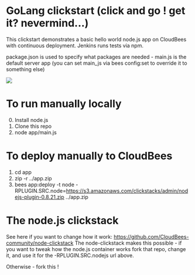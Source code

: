 #  GoLang clickstart (click and go ! get it? nevermind...)

This clickstart demonstrates a basic hello world node.js app on CloudBees with continuous deployment.
Jenkins runs tests via npm. 

package.json is used to specify what packages are needed - main.js is the default server app
(you can set main_js via bees config:set to override it to something else)

<a href="https://grandcentral.cloudbees.com/?CB_clickstart=https://raw.github.com/michaelneale/golang-clickstart/master/clickstart.json"><img src="https://d3ko533tu1ozfq.cloudfront.net/clickstart/deployInstantly.png"/></a>

# To run manually locally


0. Install node.js
1. Clone this repo
2. node app/main.js

# To deploy manually to CloudBees

1. cd app
2. zip -r ../app.zip
3. bees app:deploy -t node -RPLUGIN.SRC.node=https://s3.amazonaws.com/clickstacks/admin/nodejs-plugin-0.8.21.zip ../app.zip


# The node.js clickstack
See here if you want to change how it work: https://github.com/CloudBees-community/node-clickstack
The node-clickstack makes this possible - if you want to tweak how the node.js container works
fork that repo, change it, and use it for the -RPLUGIN.SRC.nodejs url above.

Otherwise - fork this ! 


